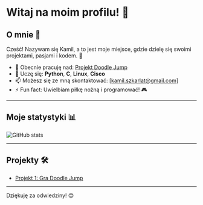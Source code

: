 # Witaj na moim profilu! 👋

## O mnie 🌟
Cześć! Nazywam się Kamil, a to jest moje miejsce, gdzie dzielę się swoimi projektami, pasjami i kodem. 🎉

- 🔭 Obecnie pracuję nad: [Projekt Doodle Jump](https://github.com/2024-2025-AGH-Wstep-do-Informatyki/trzybit)
- 🌱 Uczę się: **Python**, **C**, **Linux**, **Cisco**
- 📫 Możesz się ze mną skontaktować: [kamil.szkarlat@gmail.com]
- ⚡ Fun fact: Uwielbiam piłkę nożną i programować! 🎮

---

## Moje statystyki 📊
![GitHub stats](https://github-readme-stats.vercel.app/api?username=Tharon23&show_icons=true&theme=radical)

---

## Projekty 🛠️
- [Projekt 1: Gra Doodle Jump](https://github.com/2024-2025-AGH-Wstep-do-Informatyki/trzybit)

---

Dziękuję za odwiedziny! 😊
